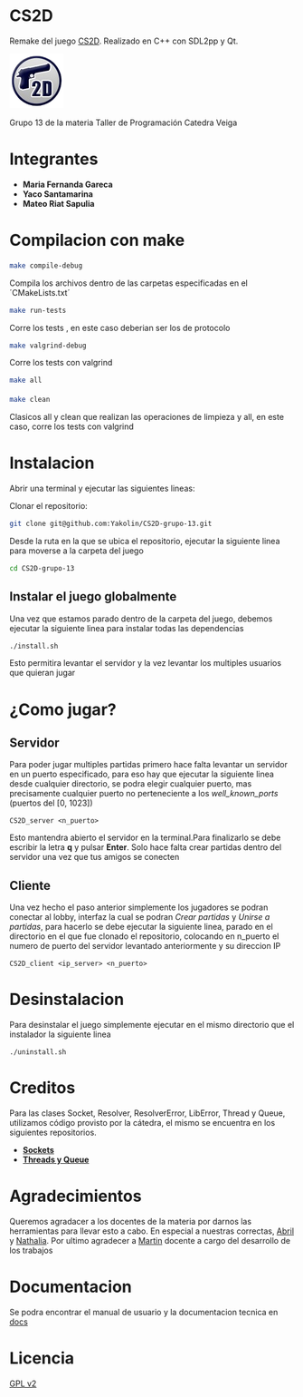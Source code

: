 # CS2D

Remake del juego [CS2D](https://store.steampowered.com/app/666220/CS2D/). Realizado en C++ con SDL2pp y Qt.

![Logo del CS2D](assets/gfx/cs2d.png)

Grupo 13 de la materia Taller de Programación Catedra Veiga

# Integrantes

- **Maria Fernanda Gareca**
- **Yaco Santamarina**
- **Mateo Riat Sapulia**

# Compilacion con make

```bash
make compile-debug
```

Compila los archivos dentro de las carpetas especificadas en el ´CMakeLists.txt´

```bash
make run-tests
```

Corre los tests , en este caso deberian ser los de protocolo

```bash
make valgrind-debug
```

Corre los tests con valgrind

```bash
make all

make clean
```

Clasicos all y clean que realizan las operaciones de limpieza y all, en este caso, corre los tests con valgrind

# Instalacion

Abrir una terminal y ejecutar las siguientes lineas:

Clonar el repositorio:

```bash
git clone git@github.com:Yakolin/CS2D-grupo-13.git
```

Desde la ruta en la que se ubica el repositorio, ejecutar la siguiente linea para moverse a la carpeta del juego

```bash
cd CS2D-grupo-13
```

## Instalar el juego globalmente

Una vez que estamos parado dentro de la carpeta del juego, debemos ejecutar la siguiente linea para instalar todas las dependencias

```bash
./install.sh
```

Esto permitira levantar el servidor y la vez levantar los multiples usuarios que quieran jugar

# ¿Como jugar?

## Servidor

Para poder jugar multiples partidas primero hace falta levantar un servidor en un puerto especificado, para eso hay que ejecutar la siguiente linea desde cualquier directorio, se podra elegir cualquier puerto, mas precisamente cualquier puerto no perteneciente a los _well_known_ports_ (puertos del [0, 1023])

```
CS2D_server <n_puerto>
```

Esto mantendra abierto el servidor en la terminal.Para finalizarlo se debe escribir la letra **q** y pulsar **Enter**. Solo hace falta crear partidas dentro del servidor una vez que tus amigos se conecten

## Cliente

Una vez hecho el paso anterior simplemente los jugadores se podran conectar al lobby, interfaz la cual se podran _Crear partidas_ y _Unirse a partidas_, para hacerlo se debe ejecutar la siguiente linea, parado en el directorio en el que fue clonado el repositorio, colocando en n_puerto el numero de puerto del servidor levantado anteriormente y su direccion IP

```
CS2D_client <ip_server> <n_puerto>
```

# Desinstalacion

Para desinstalar el juego simplemente ejecutar en el mismo directorio que el instalador la siguiente linea

```
./uninstall.sh
```

# Creditos

Para las clases Socket, Resolver, ResolverError, LibError, Thread y Queue, utilizamos código provisto por la cátedra, el mismo se encuentra en los siguientes repositorios.

- **[Sockets](https://github.com/eldipa/hands-on-sockets-in-cpp)**
- **[Threads y Queue](https://github.com/eldipa/hands-on-threads)**

# Agradecimientos

Queremos agradacer a los docentes de la materia por darnos las herramientas para llevar esto a cabo. En especial a nuestras correctas, [Abril](https://github.com/Pandamos) y [Nathalia](https://github.com/nathencinoza).
Por ultimo agradecer a [Martin](https://github.com/eldipa) docente a cargo del desarrollo de los trabajos

# Documentacion

Se podra encontrar el manual de usuario y la documentacion tecnica en [docs](https://github.com/Yakolin/CS2D-grupo-13/tree/entrega-final/docs)

# Licencia

[GPL v2](https://www.gnu.org/licenses/old-licenses/gpl-2.0.html)

